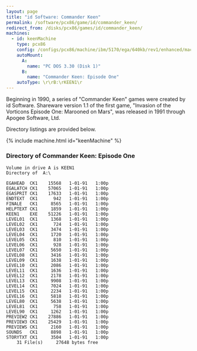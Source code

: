 ```yaml
---
layout: page
title: "id Software: Commander Keen"
permalink: /software/pcx86/game/id/commander_keen/
redirect_from: /disks/pcx86/games/id/commander_keen/
machines:
  - id: keenMachine
    type: pcx86
    config: /configs/pcx86/machine/ibm/5170/ega/640kb/rev1/enhanced/machine.xml
    autoMount:
      A:
        name: "PC DOS 3.30 (Disk 1)"
      B:
        name: "Commander Keen: Episode One"
    autoType: \r\rB:\rKEEN1\r
---
```


Beginning in 1990, a series of "Commander Keen" games were created by id Software.  Shareware version 1.1 of the first game,
"Invasion of the Vorticons Episode One: Marooned on Mars", was released in 1991 through Apogee Software, Ltd.

Directory listings are provided below.

{% include machine.html id="keenMachine" %}

### Directory of Commander Keen: Episode One

    Volume in drive A is KEEN1
    Directory of  A:\

    EGAHEAD  CK1    15568   1-01-91   1:00p
    EGALATCH CK1    57065   1-01-91   1:00p
    EGASPRIT CK1    17633   1-01-91   1:00p
    ENDTEXT  CK1      942   1-01-91   1:00p
    FINALE   CK1     8565   1-01-91   1:00p
    HELPTEXT CK1     1859   1-01-91   1:00p
    KEEN1    EXE    51226   1-01-91   1:00p
    LEVEL01  CK1     1368   1-01-91   1:00p
    LEVEL02  CK1      724   1-01-91   1:00p
    LEVEL03  CK1     3474   1-01-91   1:00p
    LEVEL04  CK1     1720   1-01-91   1:00p
    LEVEL05  CK1      810   1-01-91   1:00p
    LEVEL06  CK1      928   1-01-91   1:00p
    LEVEL07  CK1     5650   1-01-91   1:00p
    LEVEL08  CK1     3416   1-01-91   1:00p
    LEVEL09  CK1     1638   1-01-91   1:00p
    LEVEL10  CK1     2086   1-01-91   1:00p
    LEVEL11  CK1     1636   1-01-91   1:00p
    LEVEL12  CK1     2178   1-01-91   1:00p
    LEVEL13  CK1     9908   1-01-91   1:00p
    LEVEL14  CK1     7024   1-01-91   1:00p
    LEVEL15  CK1     2234   1-01-91   1:00p
    LEVEL16  CK1     5818   1-01-91   1:00p
    LEVEL80  CK1     5638   1-01-91   1:00p
    LEVEL81  CK1      758   1-01-91   1:00p
    LEVEL90  CK1     1262   1-01-91   1:00p
    PREVIEW2 CK1    27886   1-01-91   1:00p
    PREVIEW3 CK1    25429   1-01-91   1:00p
    PREVIEWS CK1     2160   1-01-91   1:00p
    SOUNDS   CK1     8898   1-01-91   1:00p
    STORYTXT CK1     3504   1-01-91   1:00p
        31 File(s)     27648 bytes free
